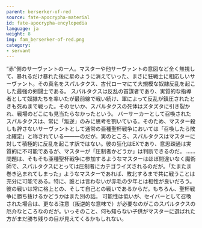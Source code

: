 ```yaml
---
parent: berserker-of-red
source: fate-apocrypha-material
id: fate-apocrypha-encylopedia
language: ja
weight: 8
img: fam_berserker-of-red.png
category:
- servant
---
```


“赤”側のサーヴァントの一人。マスターや他サーヴァントの意図など全く無視して、暴れるだけ暴れた後に星のように消えていった、まさに狂戦士に相応しいサーヴァント。その真名をスパルタクス、古代ローマにて大規模な奴隷反乱を起こした最強の剣闘士である。
スパルタクスは反乱の首謀者であり、実質的な指導者として奴隷たちを率いたが最前線で戦い続け、軍によって反乱が鎮圧されたときも死ぬまで戦った。そのせいか、スパルタクスの死体はズタズタに引き裂かれ、戦場のどこにも見当たらなかったという。
バーサーカーとして召喚されたスパルタクスは、常に「叛逆」のみに思考を割いている。そのため、マスター殺しも辞さないサーヴァントとして通常の亜種聖杯戦争においては「召喚したら敗北確定」と称されている―――のだが。実のところ、スパルタクスはマスターに対して積極的に反乱を起こす訳ではない。彼の狂化はEXであり、意思疎通は実質的に不可能であるが、マスターが「圧制者かどうか」は判断できるのだ。
……問題は、そもそも亜種聖杯戦争に参加するようなマスターはほぼ間違いなく魔術師で、スパルタクスにとっては圧制者にカテゴライズされるのだが。「たまたま巻き込まれてしまった」ようなマスターであれば、敗北するまで共に戦うことは充分に可能である。特に、誰とは言わないが赤毛の少年とは相性が良いだろう。彼の戦いは常に格上との、そして自己との戦いであるからだ。もちろん、聖杯戦争に勝ち抜けるかどうかはまた別の話。
可能性は低いが、セイバーとして召喚された場合は、更なる注意（叛逆的な意味で）が必要なのがこのスパルタクスの厄介なところなのだが。いっそのこと、何も知らない子供がマスターに選ばれた方がまだ勝ち残りの目が見えてくるかもしれない。
